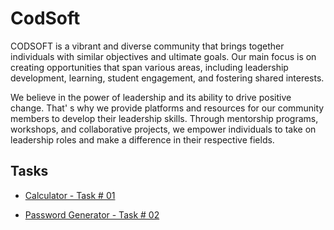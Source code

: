# CodSoft

CODSOFT is a vibrant and diverse community that brings
together individuals with similar objectives and ultimate goals.
Our main focus is on creating opportunities that span various
areas, including leadership development, learning, student
engagement, and fostering shared interests.

We believe in the power of leadership and its ability to drive
positive change. That'
s why we provide platforms and
resources for our community members to develop their
leadership skills. Through mentorship programs, workshops,
and collaborative projects, we empower individuals to take on
leadership roles and make a difference in their respective
fields.

## Tasks

- [Calculator - Task # 01](https://github.com/gfarameen/CodSoft/tree/main/Calculator)

- [Password Generator - Task # 02](https://github.com/gfarameen/CodSoft/tree/main/Password%20Generator)